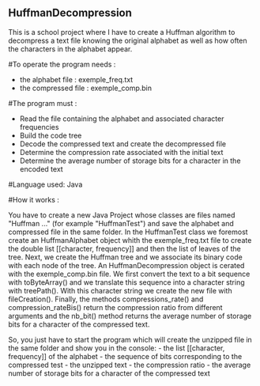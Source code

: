## HuffmanDecompression

This is a school project where I have to create a Huffman algorithm to decompress a text file knowing the original alphabet as well as how often the characters in the alphabet appear. 

#To operate the program needs :
  - the alphabet file : exemple_freq.txt
  - the compressed file : exemple_comp.bin
  
#The program must :
  - Read the file containing the alphabet and associated character frequencies
  - Build the code tree
  - Decode the compressed text and create the decompressed file
  - Determine the compression rate associated with the initial text
  - Determine the average number of storage bits for a character in the encoded text

#Language used: Java

#How it works :

  You have to create a new Java Project whose classes are files named "Huffman ..." (for example "HuffmanTest") and save the alphabet and compressed file in the same folder.
In the HuffmanTest class we foremost create an HuffmanAlphabet object whith the exemple_freq.txt file to create the double list [[character, frequency]] and then the list of leaves of the tree. 
Next, we create the Huffman tree and we associate its binary code with each node of the tree. 
An HuffmanDecompression object is cerated with the exemple_comp.bin file. We first convert the text to a bit sequence with toByteArray() and we translate this sequence into a character string with treePath(). With this character string we create the new file with fileCreation(). 
Finally, the methods compressions_rate() and compression_rateBis() return the compression ratio from different arguments and the nb_bit() method returns the average number of storage bits for a character of the compressed text.

  So, you just have to start the program which will create the unzipped file in the same folder and show you in the console: 
    - the list [[character, frequency]] of the alphabet
    - the sequence of bits corresponding to the compressed test
    - the unzipped text
    - the compression ratio
    - the average number of storage bits for a character of the compressed text
